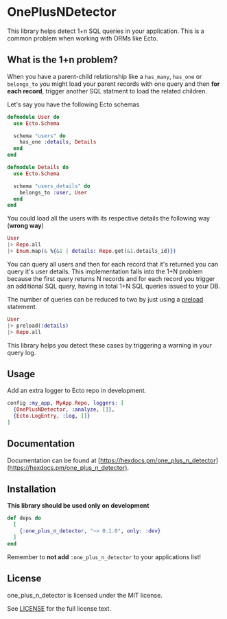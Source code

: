 # OnePlusNDetector

This library helps detect 1+n SQL queries in your application. This is a common problem when working with ORMs like Ecto.

## What is the 1+n problem?

When you have a parent-child relationship like a `has_many`, `has_one` or `belongs_to` you might load your parent records with one query and then **for each record**, trigger another SQL statment to load the related children.

Let's say you have the following Ecto schemas

```elixir
defmodule User do
  use Ecto.Schema

  schema "users" do
    has_one :details, Details
  end
end

defmodule Details do
  use Ecto.Schema

  schema "users_details" do
    belongs_to :user, User
  end
end
```

You could load all the users with its respective details the following way (**wrong way**)

```elixir
User
|> Repo.all
|> Enum.map(& %{&1 | details: Repo.get(&1.details_id)})
```

You can query all users and then for each record that it's returned you can query it's user details. This implementation falls into the 1+N problem because the first query returns N records and for each record you trigger an additional SQL query, having in total 1+N SQL queries issued to your DB.

The number of queries can be reduced to two by just using a [preload](https://hexdocs.pm/ecto/Ecto.Query.html#preload/3) statement.

```elixir
User
|> preload(:details)
|> Repo.all
```

This library helps you detect these cases by triggering a warning in your query log.

## Usage

Add an extra logger to Ecto repo in development.

```elixir
config :my_app, MyApp.Repo, loggers: [
  {OnePlusNDetector, :analyze, []},
  {Ecto.LogEntry, :log, []}
]
```

## Documentation

Documentation can be found at [https://hexdocs.pm/one_plus_n_detector](https://hexdocs.pm/one_plus_n_detector).

## Installation

**This library should be used only on development**

```elixir
def deps do
  [
    {:one_plus_n_detector, "~> 0.1.0", only: :dev}
  ]
end
```

Remember to **not add** `:one_plus_n_detector` to your applications list!

## License

one_plus_n_detector is licensed under the MIT license.

See [LICENSE](./LICENSE) for the full license text.
